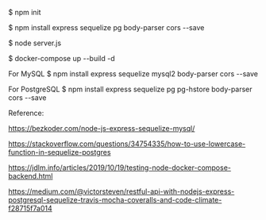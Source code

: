 $ npm init

$ npm install express sequelize pg body-parser cors --save

$ node server.js

$ docker-compose up --build -d

For MySQL
$ npm install express sequelize mysql2 body-parser cors --save

For PostgreSQL
$ npm install express sequelize pg pg-hstore body-parser cors --save




Reference:

https://bezkoder.com/node-js-express-sequelize-mysql/

https://stackoverflow.com/questions/34754335/how-to-use-lowercase-function-in-sequelize-postgres

https://jdlm.info/articles/2019/10/19/testing-node-docker-compose-backend.html


https://medium.com/@victorsteven/restful-api-with-nodejs-express-postgresql-sequelize-travis-mocha-coveralls-and-code-climate-f28715f7a014


